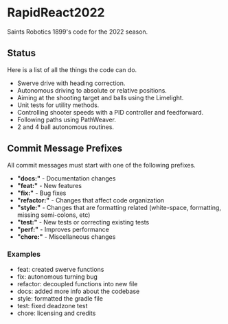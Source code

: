 # RapidReact2022

Saints Robotics 1899's code for the 2022 season.

## Status

Here is a list of all the things the code can do.

* Swerve drive with heading correction.
* Autonomous driving to absolute or relative positions.
* Aiming at the shooting target and balls using the Limelight.
* Unit tests for utility methods.
* Controlling shooter speeds with a PID controller and feedforward.
* Following paths using PathWeaver.
* 2 and 4 ball autonomous routines.

## Commit Message Prefixes

All commit messages must start with one of the following prefixes.

* **"docs:"** - Documentation changes
* **"feat:"** - New features
* **"fix:"** - Bug fixes
* **"refactor:"** - Changes that affect code organization
* **"style:"** - Changes that are formatting related (white-space, formatting, missing semi-colons, etc)
* **"test:"** - New tests or correcting existing tests
* **"perf:"** - Improves performance
* **"chore:"** - Miscellaneous changes

### Examples

* feat: created swerve functions
* fix: autonomous turning bug
* refactor: decoupled functions into new file
* docs: added more info about the codebase
* style: formatted the gradle file
* test: fixed deadzone test
* chore: licensing and credits
